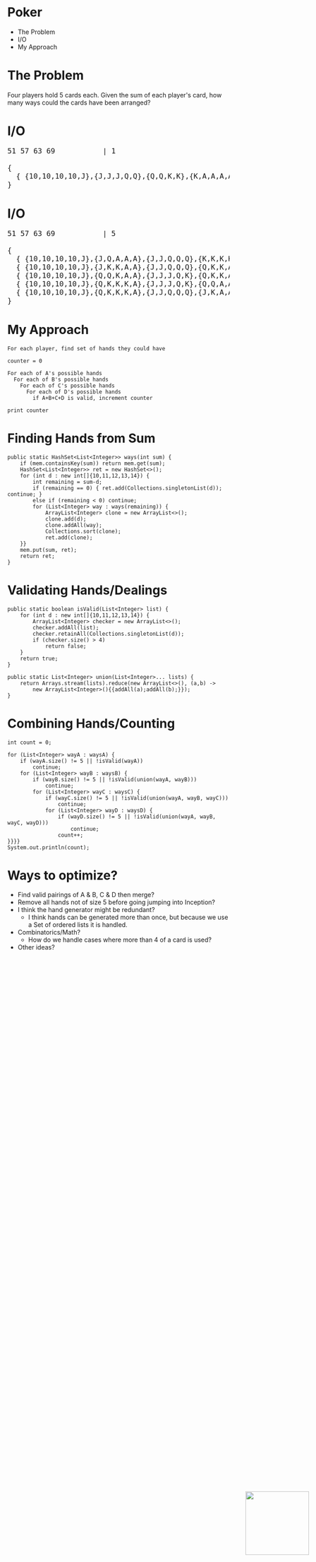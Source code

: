 # Poker
<span style="float:right;position:fixed;bottom:10vh;right:5vw;">
  <img src="https://scontent-sjc2-1.xx.fbcdn.net/t39.1997-6/p128x128/851583_499671233448713_2082326075_n.png" style="height:15vw">
</span>

 - The Problem
 - I/O
 - My Approach

# The Problem

Four players hold 5 cards each. Given the sum of each player's card, how many ways could the cards have been arranged?


# I/O

<pre style="font-size:1.7vw">
51 57 63 69           | 1

{
  { {10,10,10,10,J},{J,J,J,Q,Q},{Q,Q,K,K},{K,A,A,A,A} }
}
</pre>

# I/O

<pre style="font-size:1.7vw">
51 57 63 69           | 5

{
  { {10,10,10,10,J},{J,Q,A,A,A},{J,J,Q,Q,Q},{K,K,K,K,A} },
  { {10,10,10,10,J},{J,K,K,A,A},{J,J,Q,Q,Q},{Q,K,K,A,A} },
  { {10,10,10,10,J},{Q,Q,K,A,A},{J,J,J,Q,K},{Q,K,K,A,A} },
  { {10,10,10,10,J},{Q,K,K,K,A},{J,J,J,Q,K},{Q,Q,A,A,A} },
  { {10,10,10,10,J},{Q,K,K,K,A},{J,J,Q,Q,Q},{J,K,A,A,A} },
}
</pre>

# My Approach
```
For each player, find set of hands they could have

counter = 0

For each of A's possible hands
  For each of B's possible hands
    For each of C's possible hands
      For each of D's possible hands
        if A+B+C+D is valid, increment counter

print counter
```

# Finding Hands from Sum
```
public static HashSet<List<Integer>> ways(int sum) {
    if (mem.containsKey(sum)) return mem.get(sum);
    HashSet<List<Integer>> ret = new HashSet<>();
    for (int d : new int[]{10,11,12,13,14}) {
        int remaining = sum-d;
        if (remaining == 0) { ret.add(Collections.singletonList(d)); continue; }
        else if (remaining < 0) continue;
        for (List<Integer> way : ways(remaining)) {
            ArrayList<Integer> clone = new ArrayList<>();
            clone.add(d);
            clone.addAll(way);
            Collections.sort(clone);
            ret.add(clone);
    }}
    mem.put(sum, ret);
    return ret;
}
```

# Validating Hands/Dealings
```
public static boolean isValid(List<Integer> list) {
    for (int d : new int[]{10,11,12,13,14}) {
        ArrayList<Integer> checker = new ArrayList<>();
        checker.addAll(list);
        checker.retainAll(Collections.singletonList(d));
        if (checker.size() > 4)
            return false;
    }
    return true;
}

public static List<Integer> union(List<Integer>... lists) {
    return Arrays.stream(lists).reduce(new ArrayList<>(), (a,b) ->
        new ArrayList<Integer>(){{addAll(a);addAll(b);}});
}
```

# Combining Hands/Counting
```
int count = 0;

for (List<Integer> wayA : waysA) {
    if (wayA.size() != 5 || !isValid(wayA))
        continue;
    for (List<Integer> wayB : waysB) {
        if (wayB.size() != 5 || !isValid(union(wayA, wayB)))
            continue;
        for (List<Integer> wayC : waysC) {
            if (wayC.size() != 5 || !isValid(union(wayA, wayB, wayC)))
                continue;
            for (List<Integer> wayD : waysD) {
                if (wayD.size() != 5 || !isValid(union(wayA, wayB, wayC, wayD)))
                    continue;
                count++;
}}}}
System.out.println(count);
```

# Ways to optimize?
 - Find valid pairings of A & B, C & D then merge?
 - Remove all hands not of size 5 before going jumping into Inception?
 - I think the hand generator might be redundant?
   - I think hands can be generated more than once, but because we use a Set of ordered lists it is handled.
 - Combinatorics/Math?
   - How do we handle cases where more than 4 of a card is used?
 - Other ideas?